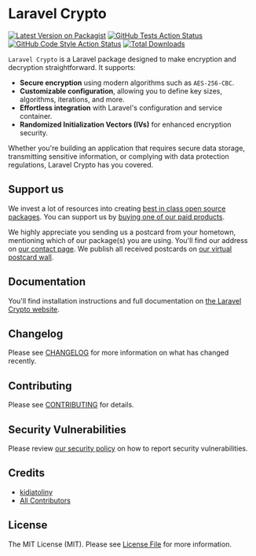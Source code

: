 # Laravel Crypto

[![Latest Version on Packagist](https://img.shields.io/packagist/v/akira/laravel-crypto.svg?style=flat-square)](https://packagist.org/packages/akira/laravel-crypto)
[![GitHub Tests Action Status](https://img.shields.io/github/actions/workflow/status/akira/laravel-crypto/run-tests.yml?branch=main&label=tests&style=flat-square)](https://github.com/akira/laravel-crypto/actions?query=workflow%3Arun-tests+branch%3Amain)
[![GitHub Code Style Action Status](https://img.shields.io/github/actions/workflow/status/akira/laravel-crypto/fix-php-code-style-issues.yml?branch=main&label=code%20style&style=flat-square)](https://github.com/akira/laravel-crypto/actions?query=workflow%3A"Fix+PHP+code+style+issues"+branch%3Amain)
[![Total Downloads](https://img.shields.io/packagist/dt/akira/laravel-crypto.svg?style=flat-square)](https://packagist.org/packages/akira/laravel-crypto)

`Laravel Crypto` is a Laravel package designed to make encryption and decryption straightforward. It supports:

- **Secure encryption** using modern algorithms such as `AES-256-CBC`.
- **Customizable configuration**, allowing you to define key sizes, algorithms, iterations, and more.
- **Effortless integration** with Laravel's configuration and service container.
- **Randomized Initialization Vectors (IVs)** for enhanced encryption security.

Whether you're building an application that requires secure data storage, transmitting sensitive information, or complying with data protection regulations, Laravel Crypto has you covered.

## Support us

We invest a lot of resources into creating [best in class open source packages](https://spatie.be/open-source). You can support us by [buying one of our paid products](https://spatie.be/open-source/support-us).

We highly appreciate you sending us a postcard from your hometown, mentioning which of our package(s) you are using. You'll find our address on [our contact page](https://spatie.be/about-us). We publish all received postcards on [our virtual postcard wall](https://spatie.be/open-source/postcards).




## Documentation

You'll find installation instructions and full documentation on [the Laravel Crypto website](https://laravel-crypto.akira.com).

## Changelog

Please see [CHANGELOG](CHANGELOG.md) for more information on what has changed recently.

## Contributing

Please see [CONTRIBUTING](CONTRIBUTING.md) for details.

## Security Vulnerabilities

Please review [our security policy](../../security/policy) on how to report security vulnerabilities.

## Credits

- [kidiatoliny](https://github.com/kidiatoliny)
- [All Contributors](../../contributors)

## License

The MIT License (MIT). Please see [License File](LICENSE.md) for more information.
